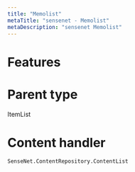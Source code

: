 ```yaml
---
title: "Memolist"
metaTitle: "sensenet - Memolist"
metaDescription: "sensenet Memolist"
---
```


# Features

# Parent type

ItemList

# Content handler

`SenseNet.ContentRepository.ContentList`
